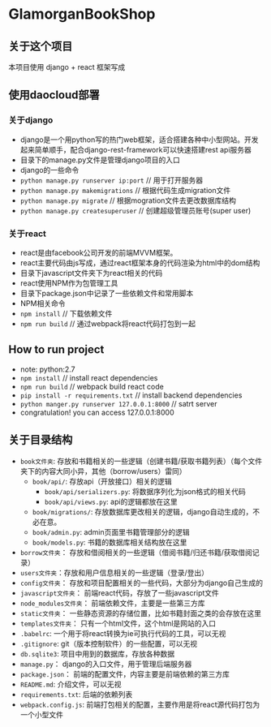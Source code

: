 # GlamorganBookShop

## 关于这个项目
本项目使用 django + react 框架写成

## 使用daocloud部署


### 关于django
 - django是一个用python写的热门web框架，适合搭建各种中小型网站。开发起来简单顺手，配合django-rest-framework可以快速搭建rest api服务器
 - 目录下的manage.py文件是管理django项目的入口
 - django的一些命令
 - `python manage.py runserver ip:port` // 用于打开服务器
 - `python manage.py makemigrations` // 根据代码生成migration文件
 - `python manage.py migrate` // 根据mogration文件去更改数据库结构
 - `python manage.py createsuperuser` // 创建超级管理员账号(super user)


### 关于react
 - react是由facebook公司开发的前端MVVM框架。
 - react主要代码由js写成，通过react框架本身的代码渲染为html中的dom结构
 - 目录下javascript文件夹下为react相关的代码
 - react使用NPM作为包管理工具
 - 目录下package.json中记录了一些依赖文件和常用脚本
 - NPM相关命令
 - `npm install` // 下载依赖文件
 - `npm run build` // 通过webpack将react代码打包到一起

## How to run project
 - note: python:2.7
 - `npm install` // install react dependencies
 - `npm run build` // webpack build react code 
 - `pip install -r requirements.txt` // install backend dependencies
 - `python manger.py runserver 127.0.0.1:8000` // satrt server
 - congratulation! you can access 127.0.0.1:8000 


## 关于目录结构
 - `book文件夹`:  存放和书籍相关的一些逻辑（创建书籍/获取书籍列表）（每个文件夹下的内容大同小异，其他（borrow/users）雷同）
   - `book/api/`: 存放api（开放接口）相关的逻辑
     - `book/api/serializers.py`: 将数据序列化为json格式的相关代码
     - `book/api/views.py`: api的逻辑都放在这里
   - `book/migrations/`: 存放数据库更改相关的逻辑，django自动生成的，不必在意。
   - `book/admin.py`: admin页面里书籍管理部分的逻辑
   - `book/models.py`: 书籍的数据库相关结构放在这里
 - `borrow文件夹`： 存放和借阅相关的一些逻辑（借阅书籍/归还书籍/获取借阅记录）
 - `users文件夹`：存放和用户信息相关的一些逻辑（登录/登出）
 - `config文件夹`： 存放和项目配置相关的一些代码，大部分为django自己生成的
 - `javascript文件夹`： 前端react代码，存放了一些javascript文件
 - `node_modules文件夹`： 前端依赖文件，主要是一些第三方库
 - `static文件夹`： 一些静态资源的存储位置，比如书籍封面之类的会存放在这里
 - `templates文件夹`： 只有一个html文件，这个html是网站的入口
 - `.babelrc`: 一个用于将react转换为ie可执行代码的工具，可以无视
 - `.gitignore`: git（版本控制软件）的一些配置，可以无视
 - `db.sqlite3`: 项目中用到的数据库，存放各种数据
 - `manage.py`： django的入口文件，用于管理后端服务器
 - `package.json`： 前端的配置文件，内容主要是前端依赖的第三方库
 - `README.md`: 介绍文件，可以无视
 - `requirements.txt`: 后端的依赖列表
 - `webpack.config.js`: 前端打包相关的配置，主要作用是将react源代码打包为一个小型文件